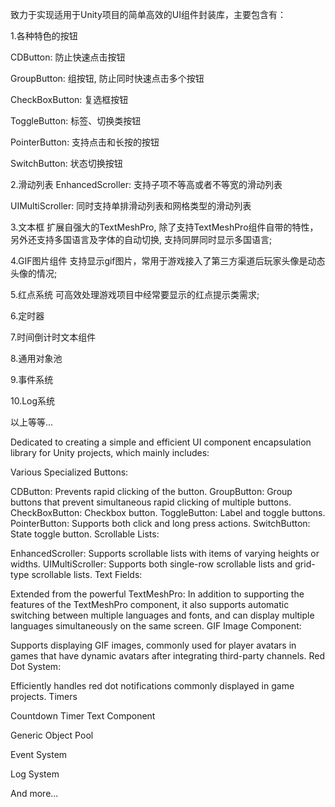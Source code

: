 致力于实现适用于Unity项目的简单高效的UI组件封装库，主要包含有：

1.各种特色的按钮

  CDButton: 防止快速点击按钮
  
  GroupButton: 组按钮, 防止同时快速点击多个按钮
  
  CheckBoxButton: 复选框按钮
  
  ToggleButton: 标签、切换类按钮
  
  PointerButton: 支持点击和长按的按钮
  
  SwitchButton: 状态切换按钮
  
2.滑动列表
  EnhancedScroller: 支持子项不等高或者不等宽的滑动列表
  
  UIMultiScroller: 同时支持单排滑动列表和网格类型的滑动列表

3.文本框
  扩展自强大的TextMeshPro, 除了支持TextMeshPro组件自带的特性，另外还支持多国语言及字体的自动切换, 支持同屏同时显示多国语言;

4.GIF图片组件
  支持显示gif图片，常用于游戏接入了第三方渠道后玩家头像是动态头像的情况;

5.红点系统
  可高效处理游戏项目中经常要显示的红点提示类需求;
  
6.定时器

7.时间倒计时文本组件

8.通用对象池

9.事件系统

10.Log系统

以上等等...

Dedicated to creating a simple and efficient UI component encapsulation library for Unity projects, which mainly includes:

Various Specialized Buttons:

CDButton: Prevents rapid clicking of the button.
GroupButton: Group buttons that prevent simultaneous rapid clicking of multiple buttons.
CheckBoxButton: Checkbox button.
ToggleButton: Label and toggle buttons.
PointerButton: Supports both click and long press actions.
SwitchButton: State toggle button.
Scrollable Lists:

EnhancedScroller: Supports scrollable lists with items of varying heights or widths.
UIMultiScroller: Supports both single-row scrollable lists and grid-type scrollable lists.
Text Fields:

Extended from the powerful TextMeshPro: In addition to supporting the features of the TextMeshPro component, it also supports automatic switching between multiple languages and fonts, and can display multiple languages simultaneously on the same screen.
GIF Image Component:

Supports displaying GIF images, commonly used for player avatars in games that have dynamic avatars after integrating third-party channels.
Red Dot System:

Efficiently handles red dot notifications commonly displayed in game projects.
Timers

Countdown Timer Text Component

Generic Object Pool

Event System

Log System

And more...

